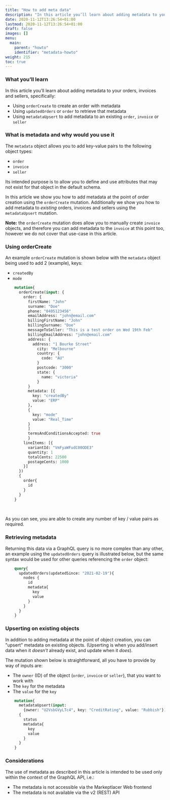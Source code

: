 ```yaml
---
title: "How to add meta data"
description: "In this article you’ll learn about adding metadata to your orders, invoices and sellers using the marketplace api"
date: 2020-11-12T13:26:54+01:00
lastmod: 2020-11-12T13:26:54+01:00
draft: false
images: []
menu:
  main:
    parent: "howto"
    identifier: "metadata-howto"
weight: 215
toc: true
---
```


### What you’ll learn

In this article you’ll learn about adding metadata to your orders, invoices and sellers, specifically:

- Using `orderCreate` to create an order with metadata
- Using `updatedOrders` or `order` to retrieve that metadata
- Using `metadataUpsert` to add metadata to an existing `order`, `invoice` or `seller`


### What is metadata and why would you use it

The `metadata` object allows you to add key-value pairs to the following object types:

- `order`
- `invoice`
- `seller`

Its intended purpose is to allow you to define and use attributes that may not exist for that object in the default schema.

In this article we show you how to add metadata at the point of order creation using the `orderCreate` mutation. Additionally we show you how to add metadata to _existing_ orders, invoices and sellers using the `metadataUpsert` mutation.

**Note:** the `orderCreate` mutation does allow you to manually create `invoice` objects, and therefore you can add metadata to the `invoice` at this point too, however we do not cover that use-case in this article.


### Using orderCreate

An example `orderCreate` mutation is shown below with the `metadata` object being used to add 2 (example), keys:

- `createdBy`
- `mode`

```graphql
    mutation{
      orderCreate(input: {
        order: {   
          firstName: "John"
          surname: "Doe"
          phone: "0405123456"
          emailAddress: "john@email.com"
          billingFirstName: "John"
          billingSurname: "Doe"
          messageToSeller: "This is a test order on Wed 19th Feb"
          billingEmailAddress: "john@email.com"
          address: {
            address: "1 Bourke Street"
              city: "Melbourne"
              country: {
                code: "AU"
              }
              postcode: "3000"
              state: {
                name: "victoria"
              }
          }
          metadata: [{
            key: "createdBy"
            value: "ERP"
          },
          {
            key: "mode"
            value: "Real_Time"
          }
          ]
          termsAndConditionsAccepted: true
          }
        lineItems: [{             
          variantId: "VmFyaWFudC00ODE3"
          quantity: 1
          totalCents: 22500
          postageCents: 1000 
        }]
      })
      {
        order{
          id
        }
      }
    }
```

<br/> 

As you can see, you are able to create any number of key / value pairs as required.

### Retrieving metadata

Returning this data via a GraphQL query is no more complex than any other, an example using the `updatedOrders` query is illustrated below, but the same syntax would be used for other queries referencing the `order` object:

```graphql
    query{
      updatedOrders(updatedSince: "2021-02-19"){
        nodes {
          id
          metadata{
            key
            value
          }
        }
      }
    }
```

### Upserting on existing objects

In addition to adding metadata at the point of object creation, you can "upsert" metadata on existing objects. (Upserting is when you add/insert data when it _doesn't_ already exist, and update when it _does_).

The mutation shown below is straightforward, all you have to provide by way of inputs are:

- The `owner` (ID) of the object (`order`, `invoice` or `seller`), that you want to work with
- The `key` for the metadata
- The `value` for the `key`


```graphql
    mutation{
      metadataUpsert(input: 
        {owner: "U2VsbGVyLTc4", key: "CreditRating", value: "Rubbish"})
      {
        status
        metadata{
          key
          value
        }
      }
    }
```

### Considerations

The use of metadata as described in this article is intended to be used only within the context of the GraphQL API, i.e.:

- The metadata is not accessible via the Markeptlacer Web frontend
- The metadata is not available via the v2 (REST) API
